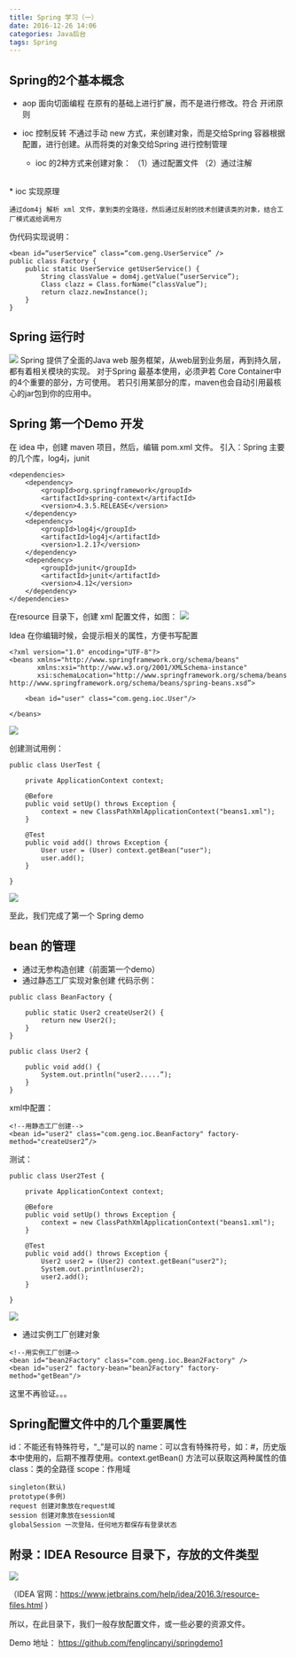 ```yaml
---
title: Spring 学习（一）
date: 2016-12-26 14:06
categories: Java后台
tags: Spring
---
```

## Spring的2个基本概念
* aop
面向切面编程
在原有的基础上进行扩展，而不是进行修改。符合 开闭原则
* ioc
控制反转
不通过手动 new 方式，来创建对象，而是交给Spring 容器根据配置，进行创建。从而将类的对象交给Spring 进行控制管理

	* ioc 的2种方式来创建对象：
	（1）通过配置文件
	（2）通过注解
<br>
	* ioc 实现原理
	
	通过dom4j 解析 xml 文件，拿到类的全路径，然后通过反射的技术创建该类的对象，结合工厂模式返给调用方
伪代码实现说明：

```
<bean id=“userService” class=“com.geng.UserService” />
public class Factory {
    public static UserService getUserService() {
        String classValue = dom4j.getValue(“userService”);
        Class clazz = Class.forName(“classValue”);
        return clazz.newInstance();
    }
}
```
## Spring 运行时
![](http://7xr1vo.com1.z0.glb.clouddn.com/spring-overview.png)
Spring 提供了全面的Java web 服务框架，从web层到业务层，再到持久层，都有着相关模块的实现。
对于Spring 最基本使用，必须尹若 Core Container中的4个重要的部分，方可使用。
若只引用某部分的库，maven也会自动引用最核心的jar包到你的应用中。

## Spring 第一个Demo 开发
在 idea 中，创建 maven 项目，然后，编辑 pom.xml 文件。
引入：Spring 主要的几个库，log4j，junit

```
<dependencies>
    <dependency>
        <groupId>org.springframework</groupId>
        <artifactId>spring-context</artifactId>
        <version>4.3.5.RELEASE</version>
    </dependency>
    <dependency>
        <groupId>log4j</groupId>
        <artifactId>log4j</artifactId>
        <version>1.2.17</version>
    </dependency>
    <dependency>
        <groupId>junit</groupId>
        <artifactId>junit</artifactId>
        <version>4.12</version>
    </dependency>
</dependencies>
```

在resource 目录下，创建 xml 配置文件，如图：
![](http://7xr1vo.com1.z0.glb.clouddn.com/A5CEBFD6-CFE5-404A-A42F-CF521BAB4B47.png)

Idea 在你编辑时候，会提示相关的属性，方便书写配置

```
<?xml version="1.0" encoding="UTF-8"?>
<beans xmlns="http://www.springframework.org/schema/beans"
       xmlns:xsi="http://www.w3.org/2001/XMLSchema-instance"
       xsi:schemaLocation="http://www.springframework.org/schema/beans http://www.springframework.org/schema/beans/spring-beans.xsd”>

    <bean id="user" class="com.geng.ioc.User"/>

</beans>
```
![](http://7xr1vo.com1.z0.glb.clouddn.com/9FEC554D-7DDC-48C7-BA89-3FAAAC181312.png)

创建测试用例：

```
public class UserTest {

    private ApplicationContext context;

    @Before
    public void setUp() throws Exception {
        context = new ClassPathXmlApplicationContext("beans1.xml");
    }

    @Test
    public void add() throws Exception {
        User user = (User) context.getBean("user");
        user.add();
    }

}
```
![](http://7xr1vo.com1.z0.glb.clouddn.com/979F1DF8-ADF4-499F-8119-62CDDE033AD4.png)

至此，我们完成了第一个 Spring demo
## bean 的管理
* 通过无参构造创建（前面第一个demo）
* 通过静态工厂实现对象创建
代码示例：

```
public class BeanFactory {

    public static User2 createUser2() {
        return new User2();
    }
}
```

```
public class User2 {

    public void add() {
        System.out.println("user2.....”);
    }
}
```
xml中配置：

```
<!--用静态工厂创建-->
<bean id="user2" class="com.geng.ioc.BeanFactory" factory-method="createUser2”/>
```
测试：

```
public class User2Test {

    private ApplicationContext context;

    @Before
    public void setUp() throws Exception {
        context = new ClassPathXmlApplicationContext("beans1.xml");
    }

    @Test
    public void add() throws Exception {
        User2 user2 = (User2) context.getBean("user2");
        System.out.println(user2);
        user2.add();
    }

}
```
![](http://7xr1vo.com1.z0.glb.clouddn.com/0815D096-5833-4AA4-9BD8-EE493BE15F32.png)
* 通过实例工厂创建对象

```
<!--用实例工厂创建—>
<bean id="bean2Factory" class="com.geng.ioc.Bean2Factory" />
<bean id="user2" factory-bean="bean2Factory" factory-method="getBean"/>
```
这里不再验证。。。

## Spring配置文件中的几个重要属性

id：不能还有特殊符号，“_”是可以的
name：可以含有特殊符号，如：#，历史版本中使用的，后期不推荐使用。context.getBean() 方法可以获取这两种属性的值
class：类的全路径
scope：作用域  

	singleton(默认)  
	prototype(多例)
	request 创建对象放在request域
	session 创建对象放在session域
	globalSession 一次登陆，任何地方都保存有登录状态

## 附录：IDEA Resource 目录下，存放的文件类型
![](http://7xr1vo.com1.z0.glb.clouddn.com/23395798-F73A-4EBB-95E2-1641C5EF8A24.png)

（IDEA 官网：https://www.jetbrains.com/help/idea/2016.3/resource-files.html ）

所以，在此目录下，我们一般存放配置文件，或一些必要的资源文件。

Demo 地址：
https://github.com/fenglincanyi/springdemo1